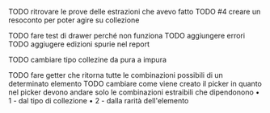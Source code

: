 TODO ritrovare le prove delle estrazioni che avevo fatto
TODO #4 creare un resoconto per poter agire su collezione

TODO fare test di drawer perché non funziona
TODO aggiungere errori
TODO aggiugere edizioni spurie nel report

TODO cambiare tipo collezine da pura a impura

TODO fare getter che ritorna tutte le combinazioni possibili
di un determinato elemento
TODO cambiare come viene creato il picker in quanto nel
picker devono andare solo le combinazioni estraibili che
dipendonono
• 1 - dal tipo di collezione
• 2 - dalla rarità dell'elemento
